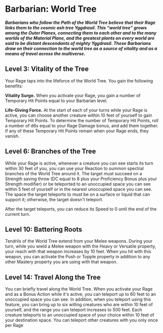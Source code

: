 # Barbarian: World Tree

***Barbarians who follow the Path of the World Tree believe that their Rage links them to the cosmic ash tree Yggdrasil. This “world tree” grows among the Outer Planes, connecting them to each other and to the many worlds of the Material Plane, and the greatest plants on every world are said to be distant descendants of mighty Yggdrasil. These Barbarians draw on their connection to the world tree as a source of vitality and as a means of travel across the multiverse.***

## Level 3: Vitality of the Tree

Your Rage taps into the lifeforce of the World Tree. You gain the following benefits: 

**Vitality Surge.** When you activate your Rage, you gain a number of Temporary Hit Points equal to your Barbarian level. 

**Life-Giving Force.** At the start of each of your turns while your Rage is active, you can choose another creature within 10 feet of yourself to gain Temporary Hit Points. To determine the number of Temporary Hit Points, roll a number of d6s equal to your Rage Damage bonus, and add them together. If any of these Temporary Hit Points remain when your Rage ends, they vanish. 

## Level 6: Branches of the Tree

While your Rage is active, whenever a creature you can see starts its turn within 30 feet of you, you can use your Reaction to summon spectral branches of the World Tree around it. The target must succeed on a Strength saving throw (DC equal to 8 plus your Proficiency Bonus plus your Strength modifier) or be teleported to an unoccupied space you can see within 5 feet of yourself or in the nearest unoccupied space you can see. The space the target teleports to must be on a surface or liquid that can support it; otherwise, the target doesn't teleport.

After the target teleports, you can reduce its Speed to 0 until the end of the current turn.

## Level 10: Battering Roots

Tendrils of the World Tree extend from your Melee weapons. During your turn, while you wield a Melee weapon with the Heavy or Versatile property, your reach with that weapon increases by 10 feet. When you hit with this weapon, you can activate the Push or Topple property in addition to any other Mastery property you are using with that weapon.

## Level 14: Travel Along the Tree

You can briefly travel along the World Tree. When you activate your Rage and as a Bonus Action while it's active, you can teleport up to 60 feet to an unoccupied space you can see. In addition, when you teleport using this feature, you can bring up to six willing creatures who are within 10 feet of yourself, and the range you can teleport increases to 500 feet. Each creature teleports to an unoccupied space of your choice within 10 feet of your destination space. You can teleport other creatures with you only once per Rage